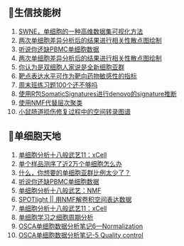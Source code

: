 ## 📝生信技能树
<!-- 1issueTable -->

1. [SWNE，单细胞的一种高维数据集可视化方法](https://github.com/ixxmu/mp_duty/issues/2048) 
2. [两次单细胞差异分析后的结果进行相关性散点图绘制](https://github.com/ixxmu/mp_duty/issues/2014) 
3. [听说你还缺PBMC单细胞数据](https://github.com/ixxmu/mp_duty/issues/1999) 
4. [两次单细胞差异分析后的结果进行相关性散点图绘制](https://github.com/ixxmu/mp_duty/issues/1991) 
5. [你认为是双细胞人家说是全新细胞亚群](https://github.com/ixxmu/mp_duty/issues/1989) 
6. [靶点表达水平可作为靶向药物敏感性的指标](https://github.com/ixxmu/mp_duty/issues/1984) 
7. [周末班练习题100个还不够吗](https://github.com/ixxmu/mp_duty/issues/1983) 
8. [使用R包SomaticSignatures进行denovo的signature推断](https://github.com/ixxmu/mp_duty/issues/1980) 
9. [使用NMF代替层次聚类](https://github.com/ixxmu/mp_duty/issues/1979) 
10. [小鼠肠道损伤修复过程中的空间转录图谱](https://github.com/ixxmu/mp_duty/issues/1972) 
<!-- 1issueTable -->
## 📝单细胞天地
<!-- 2issueTable -->

1. [单细胞分析十八般武艺11：xCell](https://github.com/ixxmu/mp_duty/issues/2025) 
2. [单个样品测序了近2万个单细胞怎么办](https://github.com/ixxmu/mp_duty/issues/1993) 
3. [什么，你想要的单细胞亚群比例太少了？](https://github.com/ixxmu/mp_duty/issues/1992) 
4. [听说你还缺PBMC单细胞数据](https://github.com/ixxmu/mp_duty/issues/1977) 
5. [单细胞分析十八般武艺：NMF](https://github.com/ixxmu/mp_duty/issues/1967) 
6. [SPOTlight || 用NMF解卷积空间表达数据](https://github.com/ixxmu/mp_duty/issues/1960) 
7. [单细胞分析十八般武艺11：xCell](https://github.com/ixxmu/mp_duty/issues/1959) 
8. [单细胞学习之细胞周期分析](https://github.com/ixxmu/mp_duty/issues/1958) 
9. [OSCA单细胞数据分析笔记6—Normalization](https://github.com/ixxmu/mp_duty/issues/1957) 
10. [OSCA单细胞数据分析笔记-5 Quality control](https://github.com/ixxmu/mp_duty/issues/1956) 
<!-- 2issueTable -->
